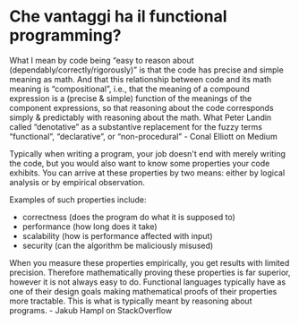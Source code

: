 # Che vantaggi ha il functional programming?

What I mean by code being “easy to reason about (dependably/correctly/rigorously)” is that the code has precise and simple meaning as math. And that this relationship between code and its math meaning is “compositional”, i.e., that the meaning of a compound expression is a (precise & simple) function of the meanings of the component expressions, so that reasoning about the code corresponds simply & predictably with reasoning about the math. What Peter Landin called “denotative” as a substantive replacement for the fuzzy terms “functional”, “declarative”, or “non-procedural” - Conal Elliott on Medium

Typically when writing a program, your job doesn't end with merely writing the code, but you would also want to know some properties your code exhibits. You can arrive at these properties by two means: either by logical analysis or by empirical observation.

Examples of such properties include:

- correctness (does the program do what it is supposed to)
- performance (how long does it take)
- scalability (how is performance affected with input)
- security (can the algorithm be maliciously misused)

When you measure these properties empirically, you get results with limited precision. Therefore mathematically proving these properties is far superior, however it is not always easy to do. Functional languages typically have as one of their design goals making mathematical proofs of their properties more tractable. This is what is typically meant by reasoning about programs. - Jakub Hampl on StackOverflow


